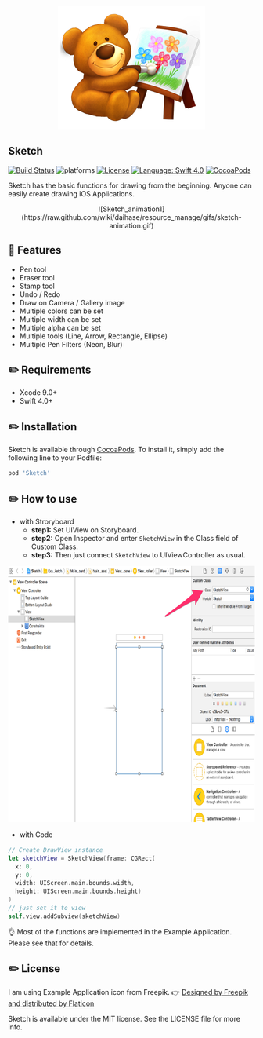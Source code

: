 <div style="text-align: center; width: 100%">
<img src="Documents/Sketch.png" width: 100% height: 100% alt="Sketch Logo">
</div>

## Sketch
[![Build Status](https://travis-ci.org/daihase/Sketch.svg?branch=master)](https://travis-ci.org/daihase/Sketch)
![platforms](https://img.shields.io/badge/platforms-iOS-333333.svg)
[![License](https://img.shields.io/cocoapods/l/Sketch.svg?style=flat)](http://cocoapods.org/pods/Sketch)
[![Language: Swift 4.0](https://img.shields.io/badge/swift-4.0-4BC51D.svg?style=flat)](https://developer.apple.com/swift)
[![CocoaPods](https://img.shields.io/badge/Cocoa%20Pods-✓-4BC51D.svg?style=flat)](https://cocoapods.org/pods/Sketch)

Sketch has the basic functions for drawing from the beginning. Anyone can easily create drawing iOS Applications.

<div align="center">
![Sketch_animation1](https://raw.github.com/wiki/daihase/resource_manage/gifs/sketch-animation.gif)
</div>

## :memo: Features
- Pen tool
- Eraser tool
- Stamp tool
- Undo / Redo
- Draw on Camera / Gallery image
- Multiple colors can be set
- Multiple width can be set
- Multiple alpha can be set
- Multiple tools (Line, Arrow, Rectangle, Ellipse)
- Multiple Pen Filters (Neon, Blur)

## :pencil2: Requirements
- Xcode 9.0+
- Swift 4.0+

## :pencil2: Installation

Sketch is available through [CocoaPods](http://cocoapods.org). To install
it, simply add the following line to your Podfile:

```ruby
pod 'Sketch'
```

## :pencil2: How to use
* with Stroryboard
  * **step1:** Set UIView on Storyboard.
  * **step2:** Open Inspector and enter `SketchView` in the Class field of Custom Class.
  * **step3:** Then just connect `SketchView` to UIViewController as usual.

<img src="Documents/Storyboard.png" width="797" height="522" alt="Sketch Logo">

* with Code

```Swift
// Create DrawView instance
let sketchView = SketchView(frame: CGRect(
  x: 0,
  y: 0,
  width: UIScreen.main.bounds.width,
  height: UIScreen.main.bounds.height)
)
// just set it to view
self.view.addSubview(sketchView)
```

:ok_hand: Most of the functions are implemented in the Example Application. Please see that for details.

## :pencil2: License

I am using Example Application icon from Freepik.  :point_right: [Designed by Freepik and distributed by Flaticon](https://www.freepik.com/)

Sketch is available under the MIT license. See the LICENSE file for more info.

